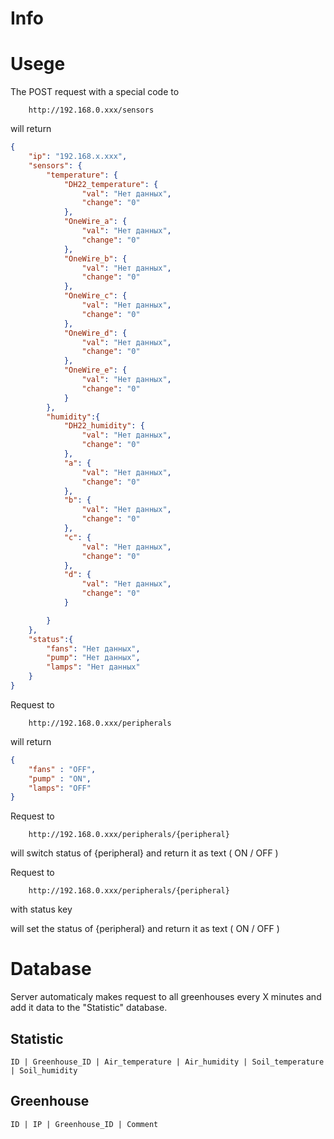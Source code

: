 Info
=====


Usege
=====
The POST request with a special code to
```http
    http://192.168.0.xxx/sensors
```

will return
```json
{
    "ip": "192.168.x.xxx",
    "sensors": {
        "temperature": {
            "DH22_temperature": {
                "val": "Нет данных",
                "change": "0"
            },
            "OneWire_a": {
                "val": "Нет данных",
                "change": "0"
            },
            "OneWire_b": {
                "val": "Нет данных",
                "change": "0"
            },
            "OneWire_c": {
                "val": "Нет данных",
                "change": "0"
            },
            "OneWire_d": {
                "val": "Нет данных",
                "change": "0"
            },
            "OneWire_e": {
                "val": "Нет данных",
                "change": "0"
            }
        },
        "humidity":{
            "DH22_humidity": {
                "val": "Нет данных",
                "change": "0"
            },
            "a": {
                "val": "Нет данных",
                "change": "0"
            },
            "b": {
                "val": "Нет данных",
                "change": "0"
            },
            "c": {
                "val": "Нет данных",
                "change": "0"
            },
            "d": {
                "val": "Нет данных",
                "change": "0"
            }

        } 
    },
    "status":{
        "fans": "Нет данных",
        "pump": "Нет данных",
        "lamps": "Нет данных"
    }
}
```

Request to
```http
    http://192.168.0.xxx/peripherals
```
will return
```json
{
    "fans" : "OFF",
    "pump" : "ON",
    "lamps": "OFF"
}
```

Request to
```http
    http://192.168.0.xxx/peripherals/{peripheral}
```
will switch status of {peripheral} and return it as text ( ON / OFF )

Request to
```http
    http://192.168.0.xxx/peripherals/{peripheral}
```
with status key

will set the status of {peripheral} and return it as text ( ON / OFF )


Database
========
Server automaticaly makes request to all greenhouses every X minutes and add it data to the "Statistic" database.

Statistic
---------
```
ID | Greenhouse_ID | Air_temperature | Air_humidity | Soil_temperature | Soil_humidity
```

Greenhouse
----------
```
ID | IP | Greenhouse_ID | Comment
```